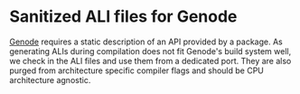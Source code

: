# Sanitized ALI files for Genode

[Genode](https://github.com/genodelabs/genode) requires a static description
of an API provided by a package. As generating ALIs during compilation does not
fit Genode's build system well, we check in the ALI files and use them from a
dedicated port. They are also purged from architecture specific compiler flags
and should be CPU architecture agnostic.
